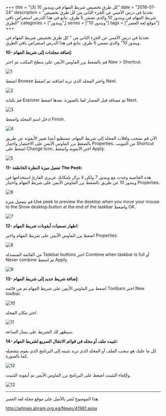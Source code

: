 +++
title = "كل طرق تخصيص شريط المهام في ويندوز 10 (3)"
date = "2016-01-24"
description = "تحدثنا في درس الأمس عن الجزء الثاني من  كل طرق تخصيص شريط المهام في ويندوز 10 والذي تضمن 5 طرق، نتابع في هذا الدرس استعراض باقي الطرق"
categories = ["ويندوز",]
series = ["ويندوز 10"]
tags = ["موقع لغة العصر"]
+++

تحدثنا في درس الأمس عن الجزء الثاني من " كل طرق تخصيص شريط المهام في ويندوز 10" والذي تضمن 5 طرق، نتابع في هذا الدرس استعراض باقي الطرق.

**10- إضافة مجلدات إلى شريط المهام:**

قم بالضغط بزر الماوس الأيمن على سطح المكتب ثم اختر New > Shortcut.

![1](images/2016-635892335163200188-320.png)

اضغط Browse واختر المجلد الذي تريد اضافته ثم اضغط Next.

![2](images/2016-635892335308280188-828.png)

قم بكتابة Explorer ثم مسافة قبل المسار كما بالصورة، بعدها اضغط Next.

![3](images/2016-635892335607020188-702.png)

ادخل اسم المجلد واضغط Finish.

![4](images/2016-635892335987036188-703.png)

الآن قم بسحب وافلات المجلد إلى شريط المهام، تستطيع أيضا تغيير الأيقونة عن طريق بالضغط بزر الماوس الأيمن على الاختصار واختيار Properties، من التبويب Shortcut اضغط على Change Icon، اختر الأيقونة واضغط Apply.

![5](images/2016-635892336119636188-963.png)

**11- تفعيل ميزة النظرة الخاطفة** **The Peek:**

هذه الخاصية وجدت مع ويندوز 7 ولكن لا يزال بإمكانك عزيزي القارئ استخدامها في ويندوز 10 عن طريق بالضغط بزر الماوس الأيمن على شريط المهام واختيار Properties.

![6](thumbnail-2016-635892336876704298-670.png)

قم بتفعيل ميزة Use peek to preview the desktop when you move your mouse to the Show desktop button at the end of the taskbar واضغط OK.

![7](images/2016-635892337172482194-248.png)

**12- اظهار تسميات أيقونات شريط المهام:**

اضغط بزر الماوس الأيمن على شريط المهام واختر Properties.

![8](images/2016-635892337805534252-553.png)

من القائمة المنسدلة Taskbar buttons اختر Combine when taskbar is full أو Never combine ثم اضغط Apply.

![9](images/2016-635892338397558047-755.png)

**13- إضافة شريط جديد إلى شريط المهام:**

اضغط بزر الماوس الأيمن على شريط المهام ثم من قائمة Toolbars اختر New toolbar.

![10](images/2016-635892338699107980-910.png)

اختر مكان المجلد.

![11](images/2016-635892338938413514-841.png)

سيظهر لك الشريط على يسار الساعة.

**14- تثبيت ملف أو مجلد في قوائم الانتقال السريع لشريط المهام:**

كل ما عليك هو سحب الملف أو المجلد الذي تريد تثبيته إلى البرنامج الذي يقوم بتشغيله كما بالصورة.

![12](images/2016-635892339244643477-464.png)

ولإلغاء التثبيت اضغط على البرنامج بزر الماوس الأيمن ثم أيقونة التثبيت.

![12](images/2016-635892339244487476-448.png)

---
هذا الموضوع نٌشر باﻷصل على موقع مجلة لغة العصر.

http://aitmag.ahram.org.eg/News/41981.aspx